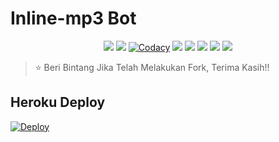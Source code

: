 # Inline-mp3 Bot

<p align="center">
    <a href="https://www.python.org/" alt="made-with-python"> <img src="https://img.shields.io/badge/Made%20with-Python-red.svg?style=flat-square&logo=python&logoColor=blue&color=black" /></a>
    <a href="https://github.com/Tokai-Robo/inline-mp3/graphs/commit-activity" alt="Maintenance"> <img src="https://img.shields.io/badge/Maintained%3F-yes-black.svg?style=flat-square" /></a>
    <a href="https://app.codacy.com/manual/Tokai-Robo/inline-mp3/dashboard"> <img src="https://img.shields.io/codacy/grade/4d58f2a402b54aed8a7d95f7add45a81?color=black&logo=codacy&logoColor=blue&style=flat-square" alt="Codacy" /></a>
    <a href="https://github.com/Tokai-Robo/inline-mp3"> <img src="https://img.shields.io/github/repo-size/Tokai-Robo/inline-mp3?color=black&logo=github&logoColor=blue&style=flat-square" /></a>
    <a href="https://github.com/Tokai-Robo/inline-mp3/commits/Tokai-Robo"> <img src="https://img.shields.io/github/last-commit/Tokai-Robo/inline-mp3?color=black&logo=github&logoColor=blue&style=flat-square" /></a>
    <a href="https://github.com/Tokai-Robo/inline-mp3/issues"> <img src="https://img.shields.io/github/issues/Tokai-Robo/inline-mp3?color=black&logo=github&logoColor=blue&style=flat-square" /></a>
    <a href="https://github.com/Tokai-Robo/inline-mp3/network/members"> <img src="https://img.shields.io/github/forks/Tokai-Robo/inline-mp3?color=black&logo=github&logoColor=blue&style=flat-square" /></a>  
    <a href="https://github.com/Tokai-Robo/inline-mp3/network/members"> <img src="https://img.shields.io/github/stars/Tokai-Robo/inline-mp3?color=black&logo=github&logoColor=blue&style=flat-square" /></a>  
</p>

> ⭐️ Beri Bintang Jika Telah Melakukan Fork, Terima Kasih!!

## Heroku Deploy

[![Deploy](https://www.herokucdn.com/deploy/button.svg)](https://heroku.com/deploy?template=https://github.com/Tokai-Robo/inline-mp3)
